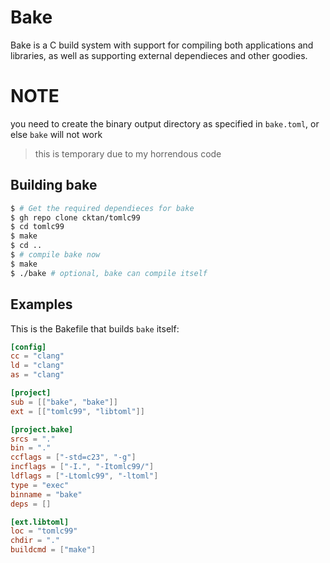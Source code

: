 # Bake
Bake is a C build system with support for compiling both applications and libraries, as well as supporting external dependieces and other goodies.

# NOTE
you need to create the binary output directory as specified in `bake.toml`, or else `bake` will not work
> this is temporary due to my horrendous code

## Building bake
```sh
$ # Get the required dependieces for bake
$ gh repo clone cktan/tomlc99
$ cd tomlc99
$ make
$ cd ..
$ # compile bake now
$ make
$ ./bake # optional, bake can compile itself
```

## Examples
This is the Bakefile that builds `bake` itself:
```toml
[config]
cc = "clang"
ld = "clang"
as = "clang"

[project]
sub = [["bake", "bake"]]
ext = [["tomlc99", "libtoml"]]

[project.bake]
srcs = "."
bin = "."
ccflags = ["-std=c23", "-g"]
incflags = ["-I.", "-Itomlc99/"]
ldflags = ["-Ltomlc99", "-ltoml"]
type = "exec"
binname = "bake"
deps = []

[ext.libtoml]
loc = "tomlc99"
chdir = "."
buildcmd = ["make"]
```
